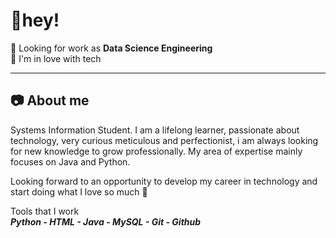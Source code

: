 # 🚀hey!

💼 Looking for work as **Data Science Engineering**<br />
💚 I'm in love with tech
_____________________________________________________________________________________________________________________________________________________________________________________________________________________________________________________
## 📷 About me
Systems Information Student. I am a lifelong learner, passionate about technology, very curious meticulous and perfectionist, i am always looking for new knowledge to grow professionally. My area of expertise mainly focuses on Java and Python.

Looking forward to an opportunity to develop my career in technology and start doing what I love so much 🤍

Tools that I work <br />
**_Python - HTML - Java - MySQL - Git - Github_**
